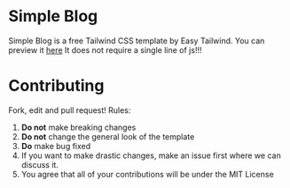 # Simple Blog
Simple Blog is a free Tailwind CSS template by Easy Tailwind.
You can preview it [here](https://etwsimpleblog.now.sh/)
It does not require a single line of js!!!

# Contributing
Fork, edit and pull request!
Rules:

1. **Do not** make breaking changes
2. **Do not** change the general look of the template
3. **Do** make bug fixed
4. If you want to make drastic changes, make an issue first where we can discuss it.
5. You agree that all of your contributions will be under the MIT License
